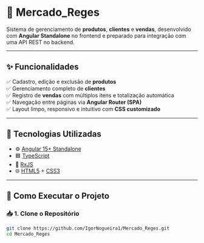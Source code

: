 # 🛒 Mercado_Reges

Sistema de gerenciamento de **produtos**, **clientes** e **vendas**, desenvolvido com **Angular Standalone** no frontend e preparado para integração com uma API REST no backend.

---

## ✨ Funcionalidades

✅ Cadastro, edição e exclusão de **produtos**  
✅ Gerenciamento completo de **clientes**  
✅ Registro de **vendas** com múltiplos itens e totalização automática  
✅ Navegação entre páginas via **Angular Router (SPA)**  
✅ Layout limpo, responsivo e intuitivo com **CSS customizado**

---

## 🧰 Tecnologias Utilizadas

- ⚙️ [Angular 15+ Standalone](https://angular.io/)
- 🟦 [TypeScript](https://www.typescriptlang.org/)
- 🔁 [RxJS](https://rxjs.dev/)
- 🌐 [HTML5](https://developer.mozilla.org/pt-BR/docs/Web/HTML) + [CSS3](https://developer.mozilla.org/pt-BR/docs/Web/CSS)

---

## 🚀 Como Executar o Projeto

### 📥 1. Clone o Repositório

```bash
git clone https://github.com/IgorNogueira1/Mercado_Reges.git
cd Mercado_Reges
